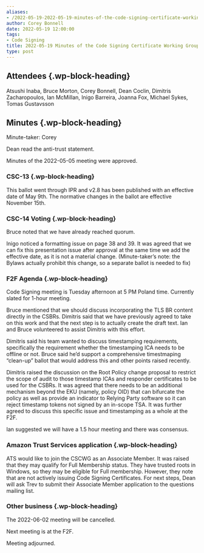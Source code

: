 ```yaml
---
aliases:
- /2022-05-19-2022-05-19-minutes-of-the-code-signing-certificate-working-group/
author: Corey Bonnell
date: 2022-05-19 12:00:00
tags:
- Code Signing
title: 2022-05-19 Minutes of the Code Signing Certificate Working Group
type: post
---
```


## Attendees {.wp-block-heading}

Atsushi Inaba, Bruce Morton, Corey Bonnell, Dean Coclin, Dimitris Zacharopoulos, Ian McMillan, Inigo Barreira, Joanna Fox, Michael Sykes, Tomas Gustavsson

## Minutes {.wp-block-heading}

Minute-taker: Corey

Dean read the anti-trust statement.

Minutes of the 2022-05-05 meeting were approved.

### CSC-13 {.wp-block-heading}

This ballot went through IPR and v2.8 has been published with an effective date of May 9th. The normative changes in the ballot are effective November 15th.

### CSC-14 Voting {.wp-block-heading}

Bruce noted that we have already reached quorum.

Inigo noticed a formatting issue on page 38 and 39. It was agreed that we can fix this presentation issue after approval at the same time we add the effective date, as it is not a material change. (Minute-taker’s note: the Bylaws actually prohibit this change, so a separate ballot is needed to fix)

### F2F Agenda {.wp-block-heading}

Code Signing meeting is Tuesday afternoon at 5 PM Poland time. Currently slated for 1-hour meeting.

Bruce mentioned that we should discuss incorporating the TLS BR content directly in the CSBRs. Dimitris said that we have previously agreed to take on this work and that the next step is to actually create the draft text. Ian and Bruce volunteered to assist Dimitris with this effort.

Dimitris said his team wanted to discuss timestamping requirements, specifically the requirement whether the timestamping ICA needs to be offline or not. Bruce said he’d support a comprehensive timestmaping “clean-up” ballot that would address this and other points raised recently.

Dimitris raised the discussion on the Root Policy change proposal to restrict the scope of audit to those timestamp ICAs and responder certificates to be used for the CSBRs. It was agreed that there needs to be an additional mechanism beyond the EKU (namely, policy OID) that can bifurcate the policy as well as provide an indicator to Relying Party software so it can reject timestamp tokens not signed by an in-scope TSA. It was further agreed to discuss this specific issue and timestamping as a whole at the F2F.

Ian suggested we will have a 1.5 hour meeting and there was consensus.

### Amazon Trust Services application {.wp-block-heading}

ATS would like to join the CSCWG as an Associate Member. It was raised that they may qualify for Full Membership status. They have trusted roots in Windows, so they may be eligible for Full membership. However, they note that are not actively issuing Code Signing Certificates. For next steps, Dean will ask Trev to submit their Associate Member application to the questions mailing list.

### Other business {.wp-block-heading}

The 2022-06-02 meeting will be cancelled.

Next meeting is at the F2F.

Meeting adjourned.